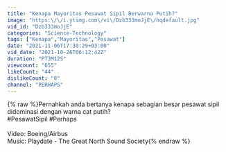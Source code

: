 ```yaml
---
title: "Kenapa Mayoritas Pesawat Sipil Berwarna Putih?"
image: "https:\/\/i.ytimg.com\/vi\/Dzb333moJjE\/hqdefault.jpg"
vid_id: "Dzb333moJjE"
categories: "Science-Technology"
tags: ["Kenapa","Mayoritas","Pesawat"]
date: "2021-11-06T17:30:29+03:00"
vid_date: "2021-10-26T06:12:42Z"
duration: "PT3M12S"
viewcount: "655"
likeCount: "44"
dislikeCount: "0"
channel: "PERHAPS"
---
```

{% raw %}Pernahkah anda bertanya kenapa sebagian besar pesawat sipil didominasi dengan warna cat putih?<br />#PesawatSipil #Perhaps<br /><br />Video: Boeing/Airbus<br />Music: Playdate - The Great North Sound Society{% endraw %}
